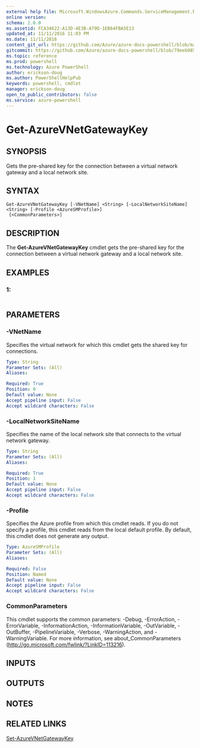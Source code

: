 ```yaml
---
external help file: Microsoft.WindowsAzure.Commands.ServiceManagement.Network.dll-Help.xml
online version: 
schema: 2.0.0
ms.assetid: FCA34622-A13D-4E3B-A79D-1EB64FBA5E13
updated_at: 11/11/2016 11:03 PM
ms.date: 11/11/2016
content_git_url: https://github.com/Azure/azure-docs-powershell/blob/master/azureps-cmdlets-docs/ServiceManagement/Azure.Networking/v3.0.0/Get-AzureVNetGatewayKey.md
gitcommit: https://github.com/Azure/azure-docs-powershell/blob/79eeb985ea480979357fb4695832a0c3d29a48bf/azureps-cmdlets-docs/ServiceManagement/Azure.Networking/v3.0.0/Get-AzureVNetGatewayKey.md
ms.topic: reference
ms.prod: powershell
ms.technology: Azure PowerShell
author: erickson-doug
ms.author: PowerShellHelpPub
keywords: powershell, cmdlet
manager: erickson-doug
open_to_public_contributors: false
ms.service: azure-powershell
---
```


# Get-AzureVNetGatewayKey

## SYNOPSIS
Gets the pre-shared key for the connection between a virtual network gateway and a local network site.

## SYNTAX

```
Get-AzureVNetGatewayKey [-VNetName] <String> [-LocalNetworkSiteName] <String> [-Profile <AzureSMProfile>]
 [<CommonParameters>]
```

## DESCRIPTION
The **Get-AzureVNetGatewayKey** cmdlet gets the pre-shared key for the connection between a virtual network gateway and a local network site.

## EXAMPLES

### 1:
```

```

## PARAMETERS

### -VNetName
Specifies the virtual network for which this cmdlet gets the shared key for connections.

```yaml
Type: String
Parameter Sets: (All)
Aliases: 

Required: True
Position: 0
Default value: None
Accept pipeline input: False
Accept wildcard characters: False
```

### -LocalNetworkSiteName
Specifies the name of the local network site that connects to the virtual network gateway.

```yaml
Type: String
Parameter Sets: (All)
Aliases: 

Required: True
Position: 1
Default value: None
Accept pipeline input: False
Accept wildcard characters: False
```

### -Profile
Specifies the Azure profile from which this cmdlet reads. 
If you do not specify a profile, this cmdlet reads from the local default profile.
By default, this cmdlet does not generate any output.

```yaml
Type: AzureSMProfile
Parameter Sets: (All)
Aliases: 

Required: False
Position: Named
Default value: None
Accept pipeline input: False
Accept wildcard characters: False
```

### CommonParameters
This cmdlet supports the common parameters: -Debug, -ErrorAction, -ErrorVariable, -InformationAction, -InformationVariable, -OutVariable, -OutBuffer, -PipelineVariable, -Verbose, -WarningAction, and -WarningVariable. For more information, see about_CommonParameters (http://go.microsoft.com/fwlink/?LinkID=113216).

## INPUTS

## OUTPUTS

## NOTES

## RELATED LINKS

[Set-AzureVNetGatewayKey](xref:ServiceManagement/Azure.Networking/v3.0.0/Set-AzureVNetGatewayKey.md)


